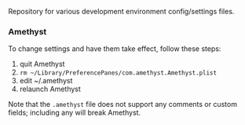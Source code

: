 Repository for various development environment config/settings files.

### Amethyst
To change settings and have them take effect, follow these steps:
1. quit Amethyst
2. `rm ~/Library/PreferencePanes/com.amethyst.Amethyst.plist`
3. edit ~/.amethyst
4. relaunch Amethyst

Note that the `.amethyst` file does not support any comments or custom fields; including any will break Amethyst.
